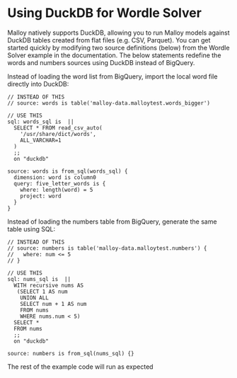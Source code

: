 # Using DuckDB for Wordle Solver
Malloy natively supports DuckDB, allowing you to run Malloy models against DuckDB tables created from flat files (e.g. CSV, Parquet). 
You can get started quickly by modifying two source definitions (below) from the Wordle Solver example in the documentation. 
The below statements redefine the words and numbers sources using DuckDB instead of BigQuery.

Instead of loading the word list from BigQuery, import the local word file directly into DuckDB:

```
// INSTEAD OF THIS
// source: words is table('malloy-data.malloytest.words_bigger')

// USE THIS
sql: words_sql is  || 
  SELECT * FROM read_csv_auto(
    '/usr/share/dict/words',
    ALL_VARCHAR=1 
  )
  ;;
  on "duckdb"
  
source: words is from_sql(words_sql) {
  dimension: word is column0
  query: five_letter_words is {
    where: length(word) = 5
    project: word
  }
}
```

Instead of loading the numbers table from BigQuery, generate the same table using SQL:

```
// INSTEAD OF THIS
// source: numbers is table('malloy-data.malloytest.numbers') {
//   where: num <= 5
// }

// USE THIS
sql: nums_sql is  || 
  WITH recursive nums AS
   (SELECT 1 AS num
    UNION ALL
    SELECT num + 1 AS num
    FROM nums
    WHERE nums.num < 5)
  SELECT *
  FROM nums
  ;;
  on "duckdb"
  
source: numbers is from_sql(nums_sql) {}
```

The rest of the example code will run as expected
